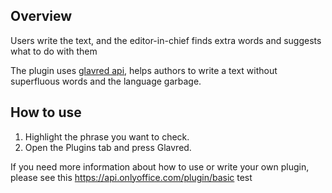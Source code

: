 ## Overview

Users write the text, and the editor-in-chief finds extra words and suggests what to do with them

The plugin uses [glavred api](https://glvrd.ru/api/), helps authors to write a text without superfluous words and the language garbage.

## How to use

1. Highlight the phrase you want to check.
2. Open the Plugins tab and press Glavred.

If you need more information about how to use or write your own plugin, please see this https://api.onlyoffice.com/plugin/basic
test
